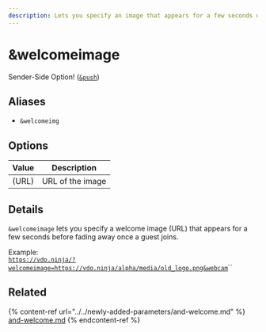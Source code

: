 ```yaml
---
description: Lets you specify an image that appears for a few seconds once a guest joins
---
```


# \&welcomeimage

Sender-Side Option! ([`&push`](../../source-settings/push.md))

## Aliases

* `&welcomeimg`

## Options

| Value | Description      |
| ----- | ---------------- |
| (URL) | URL of the image |

## Details

`&welcomeimage` lets you specify a welcome image (URL) that appears for a few seconds before fading away once a guest joins.

Example:\
[`https://vdo.ninja/?welcomeimage=https://vdo.ninja/alpha/media/old_logo.png&webcam`](https://vdo.ninja/?welcomeimage=https://vdo.ninja/alpha/media/old\_logo.png\&webcam)``

## Related

{% content-ref url="../../newly-added-parameters/and-welcome.md" %}
[and-welcome.md](../../newly-added-parameters/and-welcome.md)
{% endcontent-ref %}
